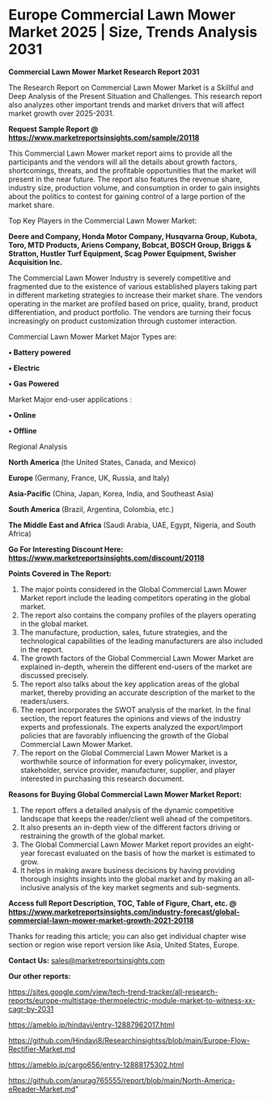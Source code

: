 # Europe Commercial Lawn Mower Market 2025 | Size, Trends Analysis 2031

<strong>Commercial Lawn Mower Market Research Report 2031</strong>

The Research Report on Commercial Lawn Mower Market is a Skillful and Deep Analysis of the Present Situation and Challenges. This research report also analyzes other important trends and market drivers that will affect market growth over 2025-2031.

<strong>Request Sample Report @ <a href=https://www.marketreportsinsights.com/sample/20118>https://www.marketreportsinsights.com/sample/20118</a></strong>

This Commercial Lawn Mower market report aims to provide all the participants and the vendors will all the details about growth factors, shortcomings, threats, and the profitable opportunities that the market will present in the near future. The report also features the revenue share, industry size, production volume, and consumption in order to gain insights about the politics to contest for gaining control of a large portion of the market share.

Top Key Players in the Commercial Lawn Mower Market:

<strong>Deere and Company, Honda Motor Company, Husqvarna Group, Kubota, Toro, MTD Products, Ariens Company, Bobcat, BOSCH Group, Briggs & Stratton, Hustler Turf Equipment, Scag Power Equipment, Swisher Acquisition Inc.</strong>

The Commercial Lawn Mower Industry is severely competitive and fragmented due to the existence of various established players taking part in different marketing strategies to increase their market share. The vendors operating in the market are profiled based on price, quality, brand, product differentiation, and product portfolio. The vendors are turning their focus increasingly on product customization through customer interaction.

Commercial Lawn Mower Market Major Types are:

<strong>• Battery powered

• Electric

• Gas Powered</strong>

Market Major end-user applications :

<strong>• Online

• Offline</strong>

Regional Analysis

</u><strong><b>North America</b></strong> (the United States, Canada, and Mexico)

<strong><b>Europe </b></strong>(Germany, France, UK, Russia, and Italy)

<strong><b>Asia-Pacific</b></strong> (China, Japan, Korea, India, and Southeast Asia)

<strong><b>South America</b></strong> (Brazil, Argentina, Colombia, etc.)

<strong><b>The Middle East and Africa</b></strong> (Saudi Arabia, UAE, Egypt, Nigeria, and South Africa)

<strong>Go For Interesting Discount Here: <a href=https://www.marketreportsinsights.com/discount/20118>https://www.marketreportsinsights.com/discount/20118</a></strong>

<strong>Points Covered in The Report:</strong>
<ol>
  <li>The major points considered in the Global Commercial Lawn Mower Market report include the leading competitors operating in the global market.</li>
  <li>The report also contains the company profiles of the players operating in the global market.</li>
  <li>The manufacture, production, sales, future strategies, and the technological capabilities of the leading manufacturers are also included in the report.</li>
  <li>The growth factors of the Global Commercial Lawn Mower Market are explained in-depth, wherein the different end-users of the market are discussed precisely.</li>
  <li>The report also talks about the key application areas of the global market, thereby providing an accurate description of the market to the readers/users.</li>
  <li>The report incorporates the SWOT analysis of the market. In the final section, the report features the opinions and views of the industry experts and professionals. The experts analyzed the export/import policies that are favorably influencing the growth of the Global Commercial Lawn Mower Market.</li>
  <li>The report on the Global Commercial Lawn Mower Market is a worthwhile source of information for every policymaker, investor, stakeholder, service provider, manufacturer, supplier, and player interested in purchasing this research document.</li>
</ol>
<strong>Reasons for Buying Global Commercial Lawn Mower Market Report:</strong>

<ol>
  <li>The report offers a detailed analysis of the dynamic competitive landscape that keeps the reader/client well ahead of the competitors.</li>
  <li>It also presents an in-depth view of the different factors driving or restraining the growth of the global market.</li>
  <li>The Global Commercial Lawn Mower Market report provides an eight-year forecast evaluated on the basis of how the market is estimated to grow.</li>
  <li>It helps in making aware business decisions by having providing thorough insights insights into the global market and by making an all-inclusive analysis of the key market segments and sub-segments.</li>
</ol>
<strong>Access full Report Description, TOC, Table of Figure, Chart, etc. @ <a href=https://www.marketreportsinsights.com/industry-forecast/global-commercial-lawn-mower-market-growth-2021-20118>https://www.marketreportsinsights.com/industry-forecast/global-commercial-lawn-mower-market-growth-2021-20118</a></strong>


Thanks for reading this article; you can also get individual chapter wise section or region wise report version like Asia, United States, Europe.

<strong>Contact Us:</strong>
sales@marketreportsinsights.com

<strong>Our other reports:</strong>

<a href=https://sites.google.com/view/tech-trend-tracker/all-research-reports/europe-multistage-thermoelectric-module-market-to-witness-xx-cagr-by-2031>https://sites.google.com/view/tech-trend-tracker/all-research-reports/europe-multistage-thermoelectric-module-market-to-witness-xx-cagr-by-2031</a>

<a href=https://ameblo.jp/hindavi/entry-12887962017.html>https://ameblo.jp/hindavi/entry-12887962017.html</a>

<a href=https://github.com/Hindavi8/Researchinsightss/blob/main/Europe-Flow-Rectifier-Market.md>https://github.com/Hindavi8/Researchinsightss/blob/main/Europe-Flow-Rectifier-Market.md</a>

<a href=https://ameblo.jp/cargo656/entry-12888175302.html>https://ameblo.jp/cargo656/entry-12888175302.html</a>

<a href=https://github.com/anurag765555/report/blob/main/North-America-eReader-Market.md>https://github.com/anurag765555/report/blob/main/North-America-eReader-Market.md</a>"
